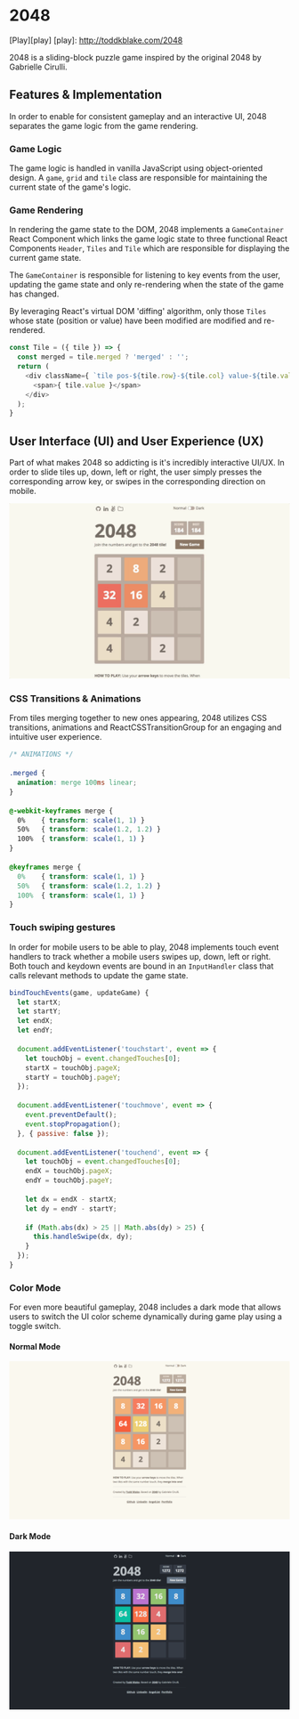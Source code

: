 # 2048

[Play][play]
[play]: http://toddkblake.com/2048

2048 is a sliding-block puzzle game inspired by the original 2048 by Gabrielle Cirulli.

## Features & Implementation

In order to enable for consistent gameplay and an interactive UI, 2048 separates the game logic from the game rendering.

### Game Logic

The game logic is handled in vanilla JavaScript using object-oriented design. A `game`, `grid` and `tile` class are responsible for maintaining the current state of the game's logic.

### Game Rendering

In rendering the game state to the DOM, 2048 implements a `GameContainer` React Component which links the game logic state to three functional React Components `Header`, `Tiles` and `Tile` which are responsible for displaying the current game state.

The `GameContainer` is responsible for listening to key events from the user, updating the game state and only re-rendering when the state of the game has changed.

By leveraging React's virtual DOM 'diffing' algorithm, only those `Tiles` whose state (position or value) have been modified are modified and re-rendered.

```javascript
const Tile = ({ tile }) => {
  const merged = tile.merged ? 'merged' : '';
  return (
    <div className={ `tile pos-${tile.row}-${tile.col} value-${tile.value} ${ merged }` }>
      <span>{ tile.value }</span>
    </div>
  );
}
```

## User Interface (UI) and User Experience (UX)
Part of what makes 2048 so addicting is it's incredibly interactive UI/UX. In order to slide tiles up, down, left or right, the user simply presses the corresponding arrow key, or swipes in the corresponding direction on mobile.

![gameplay gif](docs/gameplay.gif)

### CSS Transitions & Animations

From tiles merging together to new ones appearing, 2048 utilizes CSS transitions, animations and ReactCSSTransitionGroup for an engaging and intuitive user experience.

```css
/* ANIMATIONS */

.merged {
  animation: merge 100ms linear;
}

@-webkit-keyframes merge {
  0%    { transform: scale(1, 1) }
  50%   { transform: scale(1.2, 1.2) }
  100%  { transform: scale(1, 1) }
}

@keyframes merge {
  0%    { transform: scale(1, 1) }
  50%   { transform: scale(1.2, 1.2) }
  100%  { transform: scale(1, 1) }
}
```

### Touch swiping gestures

In order for mobile users to be able to play, 2048 implements touch event handlers to track whether a mobile users swipes up, down, left or right. Both touch and keydown events are bound in an `InputHandler` class that calls relevant methods to update the game state.

```javascript
bindTouchEvents(game, updateGame) {
  let startX;
  let startY;
  let endX;
  let endY;

  document.addEventListener('touchstart', event => {
    let touchObj = event.changedTouches[0];
    startX = touchObj.pageX;
    startY = touchObj.pageY;
  });

  document.addEventListener('touchmove', event => {
    event.preventDefault();
    event.stopPropagation();
  }, { passive: false });

  document.addEventListener('touchend', event => {
    let touchObj = event.changedTouches[0];
    endX = touchObj.pageX;
    endY = touchObj.pageY;

    let dx = endX - startX;
    let dy = endY - startY;

    if (Math.abs(dx) > 25 || Math.abs(dy) > 25) {
      this.handleSwipe(dx, dy);
    }
  });
}
```

### Color Mode

For even more beautiful gameplay, 2048 includes a dark mode that allows users to switch the UI color scheme dynamically during game play using a toggle switch.

#### Normal Mode
![normal screenshot](docs/normal.png)

#### Dark Mode
![dark screenshot](docs/dark.png)
